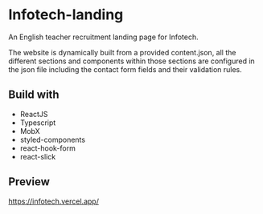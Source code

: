 # Infotech-landing
An English teacher recruitment landing page for Infotech. 

The website is dynamically built from a provided content.json, all the different sections and components within those sections are configured in the json file including the contact form fields and their validation rules.

## Build with

- ReactJS
- Typescript
- MobX
- styled-components
- react-hook-form
- react-slick

## Preview
https://infotech.vercel.app/

